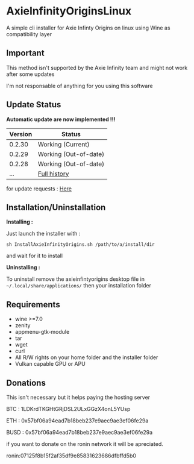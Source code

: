 # AxieInfinityOriginsLinux

A simple cli installer for Axie Infinty Origins on linux using Wine as compatibility layer

## Important

This method isn't supported by the Axie Infinity team and might not work after some updates

I'm not responsable of anything for you using this software

## Update Status

**Automatic update are now implemented !!!**

| Version  | Status |
| ------------- | ------------- |
| 0.2.30 | Working (Current) |
| 0.2.29 | Working (Out-of-date) |
| 0.2.28 | Working (Out-of-date) |
| ...| [Full history](https://github.com/MiMillieuh/AxieInfinityOriginsLinux/blob/main/Fullupdatehistory.md)  |

for update requests : [Here](https://github.com/MiMillieuh/AxieInfinityOriginsLinux/discussions/1)

## Installation/Uninstallation

**Installing :**

Just launch the installer with :

`sh InstallAxieInfinityOrigins.sh /path/to/a/install/dir`

and wait for it to install

**Uninstalling :**

To uninstall remove the axieinfintyorigins desktop file in `~/.local/share/applications/` then your installation folder

## Requirements


- wine >=7.0
- zenity
- appmenu-gtk-module
- tar
- wget
- curl
- All R/W rights on your home folder and the installer folder
- Vulkan capable GPU or APU



## Donations

This isn't necessary but it helps paying the hosting server

BTC : 1LDKrdTKGHtGRjDSL2ULxGGzX4onL5YUsp

ETH : 0x57bf06a94ead7b18beb237e9aec9ae3ef06fe29a

BUSD : 0x57bf06a94ead7b18beb237e9aec9ae3ef06fe29a

if you want to donate on the ronin network it will be apreciated.

ronin:07125f8b15f2af35df9e85831623686dfbffd5b0
